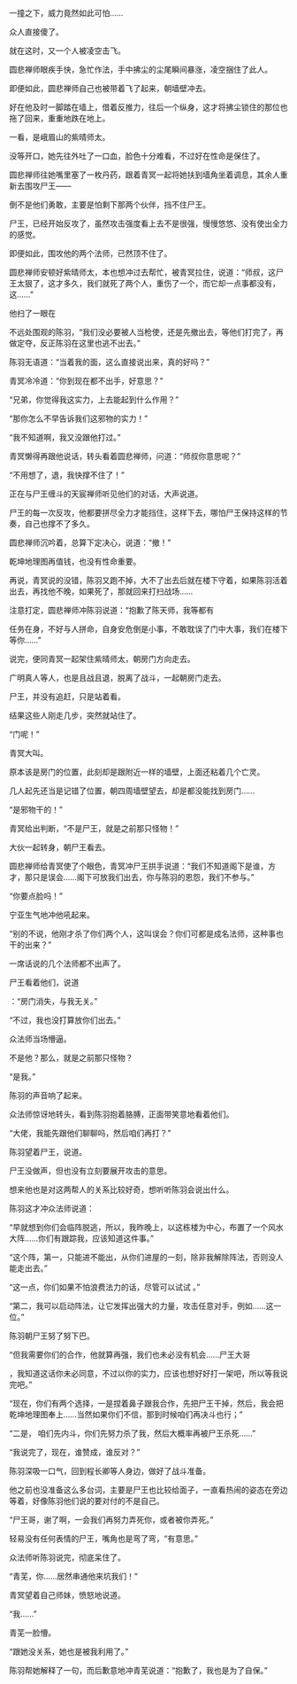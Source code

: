 一撞之下，威力竟然如此可怕……

众人直接傻了。

就在这时，又一个人被凌空击飞。

圆悲禅师眼疾手快，急忙作法，手中拂尘的尘尾瞬间暴涨，凌空捆住了此人。

即便如此，圆悲禅师自己也被带着飞了起来，朝墙壁冲去。

好在他及时一脚踏在墙上，借着反推力，往后一个纵身，这才将拂尘锁住的那位也拖了回来，重重地跌在地上。

一看，是峨眉山的紫晴师太。

没等开口，她先往外吐了一口血，脸色十分难看，不过好在性命是保住了。

圆悲禅师往她嘴里塞了一枚丹药，跟着青冥一起将她扶到墙角坐着调息，其余人重新去围攻尸王——

倒不是他们勇敢，主要是怕剩下那两个伙伴，挡不住尸王。

尸王，已经开始反攻了，虽然攻击强度看上去不是很强，慢慢悠悠、没有使出全力的感觉。

即便如此，围攻他的两个法师，已然顶不住了。

圆悲禅师安顿好紫晴师太，本也想冲过去帮忙，被青冥拉住，说道：“师叔，这尸王太狠了，这才多久，我们就死了两个人，重伤了一个，而它却一点事都没有，这……”

他扫了一眼在

不远处围观的陈羽，“我们没必要被人当枪使，还是先撤出去，等他们打完了，再做定夺，反正陈羽在这里也逃不出去。”

陈羽无语道：“当着我的面，这么直接说出来，真的好吗？”

青冥冷冷道：“你到现在都不出手，好意思？”

“兄弟，你觉得我这实力，上去能起到什么作用？”

“那你怎么不早告诉我们这邪物的实力！”

“我不知道啊，我又没跟他打过。”

青冥懒得再跟他说话，转头看着圆悲禅师，问道：“师叔你意思呢？”

“不用想了，退，我快撑不住了！”

正在与尸王缠斗的天宸禅师听见他们的对话，大声说道。

尸王的每一次反攻，他都要拼尽全力才能挡住，这样下去，哪怕尸王保持这样的节奏，自己也撑不了多久。

圆悲禅师沉吟着，总算下定决心，说道：“撤！”

乾坤地理图再值钱，也没有性命重要。

再说，青冥说的没错，陈羽又跑不掉，大不了出去后就在楼下守着，如果陈羽活着出去，再找他不晚，如果死了，那就回来打扫战场……

注意打定，圆悲禅师冲陈羽说道：“抱歉了陈天师，我等都有

任务在身，不好与人拼命，自身安危倒是小事，不敢耽误了门中大事，我们在楼下等你……”

说完，便同青冥一起架住紫晴师太，朝房门方向走去。

广明真人等人，也是且战且退，脱离了战斗，一起朝房门走去。

尸王，并没有追赶，只是站着看。

结果这些人刚走几步，突然就站住了。

“门呢！”

青冥大叫。

原本该是房门的位置，此刻却是跟附近一样的墙壁，上面还粘着几个亡灵。

几人起先还当是记错了位置，朝四周墙壁望去，却是都没能找到房门……

“是邪物干的！”

青冥给出判断，“不是尸王，就是之前那只怪物！”

大伙一起转身，朝尸王看去。

圆悲禅师给青冥使了个眼色，青冥冲尸王拱手说道：“我们不知道阁下是谁，方才，那只是误会……阁下可放我们出去，你与陈羽的恩怨，我们不参与。”

“你要点脸吗！”

宁亚生气地冲他吼起来。

“别的不说，他刚才杀了你们两个人，这叫误会？你们可都是成名法师，这种事也干的出来？”

一席话说的几个法师都不出声了。

尸王看着他们，说道

：“房门消失，与我无关。”

“不过，我也没打算放你们出去。”

众法师当场懵逼。

不是他？那么，就是之前那只怪物？

“是我。”

陈羽的声音响了起来。

众法师惊讶地转头，看到陈羽抱着胳膊，正面带笑意地看着他们。

“大佬，我能先跟他们聊聊吗，然后咱们再打？”

陈羽望着尸王，说道。

尸王没做声，但也没有立刻要展开攻击的意思。

想来他也是对这两帮人的关系比较好奇，想听听陈羽会说出什么。

陈羽这才冲众法师说道：

“早就想到你们会临阵脱逃，所以，我昨晚上，以这栋楼为中心，布置了一个风水大阵……你们有跟踪我，应该知道这件事。”

“这个阵，第一，只能进不能出，从你们进屋的一刻，除非我解除阵法，否则没人能走出去。”

“这一点，你们如果不怕浪费法力的话，尽管可以试试 。”

“第二，我可以启动阵法，让它发挥出强大的力量，攻击任意对手，例如……这一位。”

陈羽朝尸王努了努下巴。

“但我需要你们的合作，他就算再强，我们也未必没有机会……尸王大哥

，我知道这话你未必同意，不过以你的实力，应该也想好好打一架吧，所以等我说完吧。”

“现在，你们有两个选择，一是捏着鼻子跟我合作，先把尸王干掉，然后，我会把乾坤地理图奉上……当然如果你们不信，那到时候咱们再决斗也行；”

“二是， 咱们先内斗，你们先努力杀了我，然后大概率再被尸王杀死……”

“我说完了，现在，谁赞成，谁反对？”

陈羽深吸一口气，回到程长卿等人身边，做好了战斗准备。

他之前也没准备这么多台词，主要是尸王也比较给面子，一直看热闹的姿态在旁边等着，好像陈羽他们说的要对付的不是自己。

“尸王哥，谢了啊，一会我们再努力弄死你，或者被你弄死。”

轻易没有任何表情的尸王，嘴角也是弯了弯，“有意思。”

众法师听陈羽说完，彻底呆住了。

“青芜，你……居然串通他来坑我们！”

青冥望着自己师妹，愤怒地说道。

“我……”

青芜一脸懵。

“跟她没关系，她也是被我利用了。”

陈羽帮她解释了一句，而后歉意地冲青芜说道：“抱歉了，我也是为了自保。”
